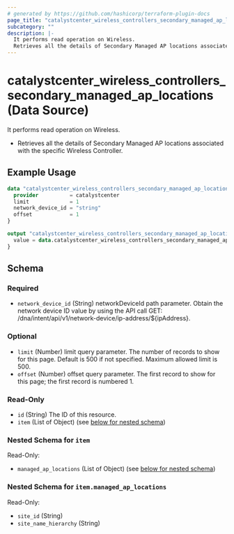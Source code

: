 ```yaml
---
# generated by https://github.com/hashicorp/terraform-plugin-docs
page_title: "catalystcenter_wireless_controllers_secondary_managed_ap_locations Data Source - terraform-provider-catalystcenter"
subcategory: ""
description: |-
  It performs read operation on Wireless.
  Retrieves all the details of Secondary Managed AP locations associated with the specific Wireless Controller.
---
```


# catalystcenter_wireless_controllers_secondary_managed_ap_locations (Data Source)

It performs read operation on Wireless.

- Retrieves all the details of Secondary Managed AP locations associated with the specific Wireless Controller.

## Example Usage

```terraform
data "catalystcenter_wireless_controllers_secondary_managed_ap_locations" "example" {
  provider          = catalystcenter
  limit             = 1
  network_device_id = "string"
  offset            = 1
}

output "catalystcenter_wireless_controllers_secondary_managed_ap_locations_example" {
  value = data.catalystcenter_wireless_controllers_secondary_managed_ap_locations.example.item
}
```

<!-- schema generated by tfplugindocs -->
## Schema

### Required

- `network_device_id` (String) networkDeviceId path parameter. Obtain the network device ID value by using the API call GET: /dna/intent/api/v1/network-device/ip-address/${ipAddress}.

### Optional

- `limit` (Number) limit query parameter. The number of records to show for this page. Default is 500 if not specified. Maximum allowed limit is 500.
- `offset` (Number) offset query parameter. The first record to show for this page; the first record is numbered 1.

### Read-Only

- `id` (String) The ID of this resource.
- `item` (List of Object) (see [below for nested schema](#nestedatt--item))

<a id="nestedatt--item"></a>
### Nested Schema for `item`

Read-Only:

- `managed_ap_locations` (List of Object) (see [below for nested schema](#nestedobjatt--item--managed_ap_locations))

<a id="nestedobjatt--item--managed_ap_locations"></a>
### Nested Schema for `item.managed_ap_locations`

Read-Only:

- `site_id` (String)
- `site_name_hierarchy` (String)
